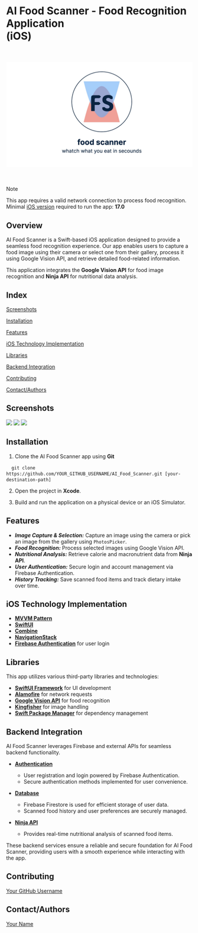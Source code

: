 # AI Food Scanner - Food Recognition Application <br>(iOS)

<br>
<br>

<div align="center">
  <a >
    <img src="https://raw.githubusercontent.com/tb110-star/ScannerFood/main/pasted-image.jpeg" width="600">
  </a>
</div>

<br>
<br>

> [!Note]
> This app requires a valid network connection to process food recognition. <br>
> Minimal [iOS version](https://developer.apple.com/ios/) required to run the app: **17.0**


## Overview

AI Food Scanner is a Swift-based iOS application designed to provide a seamless food recognition experience. Our app enables users to capture a food image using their camera or select one from their gallery, process it using Google Vision API, and retrieve detailed food-related information.

This application integrates the **Google Vision API** for food image recognition and **Ninja API** for nutritional data analysis.

## Index

[Screenshots](#Screenshots)

[Installation](#Installation)

[Features](#Features)

[iOS Technology Implementation](#iOS-Technology-Implementation)

[Libraries](#Libraries)

[Backend Integration](#Backend-Integration)

[Contributing](#Contributing)

[Contact/Authors](#Contact/Authors)


## Screenshots

<p float="left">
  <img src="/AI Food Scanner Images/homescreen.png" width="150" />
  <img src="/AI Food Scanner Images/scanning_screen.png" width="150" />
  <img src="/AI Food Scanner Images/results_screen.png" width="150" />
</p>


## Installation

1. Clone the AI Food Scanner app using **Git**

```git
  git clone https://github.com/YOUR_GITHUB_USERNAME/AI_Food_Scanner.git [your-destination-path]
```
2. Open the project in **Xcode**.

3. Build and run the application on a physical device or an iOS Simulator.


## Features

- ***Image Capture & Selection:*** Capture an image using the camera or pick an image from the gallery using `PhotosPicker`.
- ***Food Recognition:*** Process selected images using Google Vision API.
- ***Nutritional Analysis:*** Retrieve calorie and macronutrient data from **Ninja API**.
- ***User Authentication:*** Secure login and account management via Firebase Authentication.
- ***History Tracking:*** Save scanned food items and track dietary intake over time.


## iOS Technology Implementation
- **[MVVM Pattern](https://www.geeksforgeeks.org/introduction-to-model-view-view-model-mvvm/)**
- **[SwiftUI](https://developer.apple.com/xcode/swiftui/)**
- **[Combine](https://developer.apple.com/documentation/combine/)**
- **[NavigationStack](https://developer.apple.com/documentation/swiftui/navigationstack/)**
- **[Firebase Authentication](https://firebase.google.com/docs/auth)** for user login


## Libraries
This app utilizes various third-party libraries and technologies:

- **[SwiftUI Framework](https://developer.apple.com/documentation/swiftui/)** for UI development
- **[Alamofire](https://github.com/Alamofire/Alamofire)** for network requests
- **[Google Vision API](https://cloud.google.com/vision)** for food recognition
- **[Kingfisher](https://github.com/onevcat/Kingfisher)** for image handling
- **[Swift Package Manager](https://developer.apple.com/documentation/swift_packages/)** for dependency management


## Backend Integration

AI Food Scanner leverages Firebase and external APIs for seamless backend functionality.

- **[Authentication](https://firebase.google.com/docs/auth)**
  - User registration and login powered by Firebase Authentication.
  - Secure authentication methods implemented for user convenience.

- **[Database](https://firebase.google.com/docs/firestore)**
  - Firebase Firestore is used for efficient storage of user data.
  - Scanned food history and user preferences are securely managed.

- **[Ninja API](https://api-ninjas.com/)**
  - Provides real-time nutritional analysis of scanned food items.

These backend services ensure a reliable and secure foundation for AI Food Scanner, providing users with a smooth experience while interacting with the app.


## Contributing

[Your GitHub Username](https://github.com/YOUR_GITHUB_USERNAME)


## Contact/Authors

[Your Name](https://github.com/YOUR_GITHUB_USERNAME)


